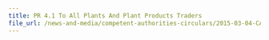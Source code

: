 ```yaml
---
title: PR 4.1 To All Plants And Plant Products Traders 
file_url: /news-and-media/competent-authorities-circulars/2015-03-04-CA2.pdf
---
```

